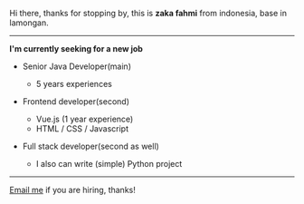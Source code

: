 Hi there, thanks for stopping by, this is **zaka fahmi** from indonesia, base in lamongan.

---

**I'm currently seeking for a new job**

- Senior Java Developer(main)
  - 5 years experiences

- Frontend developer(second)
  - Vue.js (1 year experience)
  - HTML / CSS / Javascript
  
- Full stack developer(second as well)
  - I also can write (simple) Python project

---

[Email me](mailto:zakafahmi360@gmail.com?subject=Hiring_from_GitHub) if you are hiring, thanks!

